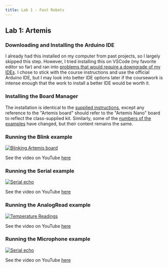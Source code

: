 ```yaml
---
title: Lab 1 - Fast Robots
---
```


## Lab 1: Artemis

### Downloading and Installing the Arduino IDE

I already had this installed on my computer from past projects, so I largely skipped this step. However, I tried installing this on VSCode (my favorite editor so far) and ran into [problems that would require a downgrade of my IDEs](https://arduino.stackexchange.com/questions/74881/error-messages-while-verifying-code-with-visual-studio-code). I chose to stick with the course instructions and use the official Arduino IDE, but I may look into better IDE options later if the coursework is intense enough that the work to install a better IDE would be worth it.

### Installing the Board Manager
The installation is identical to the [supplied instructions](https://learn.sparkfun.com/tutorials/artemis-development-with-arduino?_ga=2.30055167.1151850962.1594648676-1889762036.1574524297&_gac=1.19903818.1593457111.Cj0KCQjwoub3BRC6ARIsABGhnyahkG7hU2v-0bSiAeprvZ7c9v0XEKYdVHIIi_-J-m5YLdDBMc2P_goaAtA4EALw_wcB), except any reference to the "Artemis board" should refer to the "Artemis Nano" board to reflect the class-supplied kit. Similarly, some of the [numbers of the examples](https://cei-lab.github.io/ECE4960-2022/Lab1.html) have changed, but their content remains the same.

### Running the Blink example
[![Blinking Artemis board](http://img.youtube.com/vi/nRJytdxLUBQ/0.jpg)](http://www.youtube.com/watch?v=nRJytdxLUBQ)

See the video on YouTube [here](https://youtu.be/nRJytdxLUBQ)

### Running the Serial example
[![Serial echo](http://img.youtube.com/vi/AUwepibuz5U/0.jpg)](http://www.youtube.com/watch?v=AUwepibuz5U)

See the video on YouTube [here](https://youtu.be/AUwepibuz5U)

### Running the AnalogRead example
[![Temperature Readings](http://img.youtube.com/vi/58G1xj0QBhM/0.jpg)](http://www.youtube.com/watch?v=58G1xj0QBhM)

See the video on YouTube [here](https://youtu.be/58G1xj0QBhM)

### Running the Microphone example
[![Serial echo](http://img.youtube.com/vi/XpfZIsCII7w/0.jpg)](http://www.youtube.com/watch?v=XpfZIsCII7w)

See the video on YouTube [here](https://youtu.be/XpfZIsCII7w)